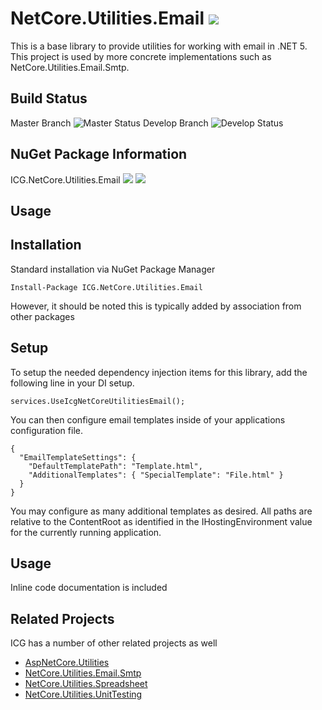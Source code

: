 # NetCore.Utilities.Email ![](https://img.shields.io/github/license/iowacomputergurus/netcore.utilities.email.svg)
This is a base library to provide utilities for working with email in .NET 5.  This project is used by more concrete implementations such as NetCore.Utilities.Email.Smtp.

## Build Status
Master Branch ![Master Status](https://iowacomputergurus.visualstudio.com/ICG%20Open%20Source/_apis/build/status/NetCore%20Utilities%20Email?branchName=master)
Develop Branch ![Develop Status](https://iowacomputergurus.visualstudio.com/ICG%20Open%20Source/_apis/build/status/NetCore%20Utilities%20Email?branchName=develop)


## NuGet Package Information
ICG.NetCore.Utilities.Email ![](https://img.shields.io/nuget/v/icg.netcore.utilities.email.svg) ![](https://img.shields.io/nuget/dt/icg.netcore.utilities.email.svg)

## Usage

## Installation
Standard installation via NuGet Package Manager
```
Install-Package ICG.NetCore.Utilities.Email
```

However, it should be noted this is typically added by association from other packages

## Setup
To setup the needed dependency injection items for this library, add the following line in your DI setup.
```
services.UseIcgNetCoreUtilitiesEmail();
```

You can then configure email templates inside of your applications configuration file.

```
{
  "EmailTemplateSettings": {
    "DefaultTemplatePath": "Template.html",
    "AdditionalTemplates": { "SpecialTemplate": "File.html" }
  }
}
```

You may configure as many additional templates as desired.  All paths are relative to the ContentRoot as identified in the IHostingEnvironment value for the currently running application.

## Usage

Inline code documentation is included

## Related Projects

ICG has a number of other related projects as well

* [AspNetCore.Utilities](https://www.github.com/iowacomputergurus/aspnetcore.utilities)
* [NetCore.Utilities.Email.Smtp](https://www.github.com/iowacomputergurus/netcore.utilities.email.smtp)
* [NetCore.Utilities.Spreadsheet](https://www.github.com/iowacomputergurus/netcore.utilities.spreadsheet)
* [NetCore.Utilities.UnitTesting](https://www.github.com/iowacomputergurus/netcore.utilities.unittesting)

